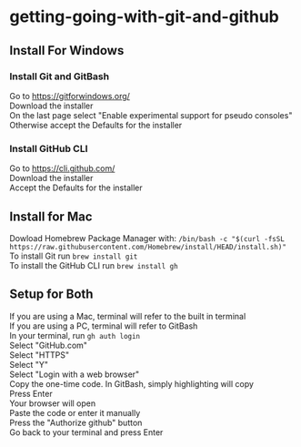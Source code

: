 # getting-going-with-git-and-github

## Install For Windows

### Install Git and GitBash
Go to https://gitforwindows.org/  
Download the installer  
On the last page select "Enable experimental support for pseudo consoles"  
Otherwise accept the Defaults for the installer  

### Install GitHub CLI
Go to https://cli.github.com/  
Download the installer  
Accept the Defaults for the installer  

## Install for Mac

Dowload Homebrew Package Manager with: `/bin/bash -c "$(curl -fsSL https://raw.githubusercontent.com/Homebrew/install/HEAD/install.sh)"`  
To install Git run `brew install git`  
To install the GitHub CLI run `brew install gh`  


## Setup for Both
If you are using a Mac, terminal will refer to the built in terminal  
If you are using a PC, terminal will refer to GitBash  
In your terminal, run `gh auth login`  
Select "GitHub.com"  
Select "HTTPS"  
Select "Y"  
Select "Login with a web browser"  
Copy the one-time code. In GitBash, simply highlighting will copy  
Press Enter  
Your browser will open  
Paste the code or enter it manually  
Press the "Authorize github" button  
Go back to your terminal and press Enter  
